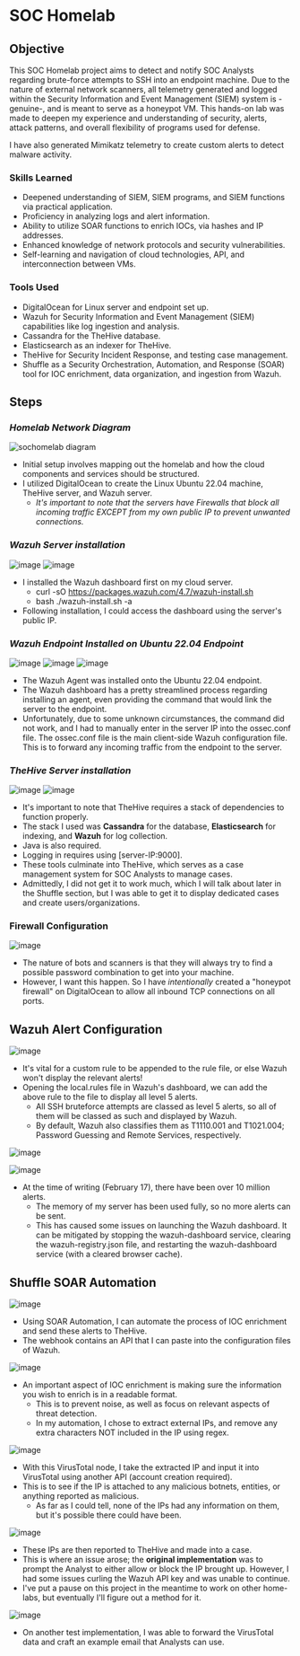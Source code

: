 # SOC Homelab

## Objective

This SOC Homelab project aims to detect and notify SOC Analysts regarding brute-force attempts to SSH into an endpoint machine. Due to the nature of external network scanners, all telemetry generated and logged within the Security Information and Event Management (SIEM) system is -genuine-, and is meant to serve as a honeypot VM. This hands-on lab was made to deepen my experience and understanding of security, alerts, attack patterns, and overall flexibility of programs used for defense.

I have also generated Mimikatz telemetry to create custom alerts to detect malware activity.

### Skills Learned

- Deepened understanding of SIEM, SIEM programs, and SIEM functions via practical application.
- Proficiency in analyzing logs and alert information.
- Ability to utilize SOAR functions to enrich IOCs, via hashes and IP addresses.
- Enhanced knowledge of network protocols and security vulnerabilities.
- Self-learning and navigation of cloud technologies, API, and interconnection between VMs.

### Tools Used

- DigitalOcean for Linux server and endpoint set up.
- Wazuh for Security Information and Event Management (SIEM) capabilities like log ingestion and analysis.
- Cassandra for the TheHive database.
- Elasticsearch as an indexer for TheHive.
- TheHive for Security Incident Response, and testing case management.
- Shuffle as a Security Orchestration, Automation, and Response (SOAR) tool for IOC enrichment, data organization, and ingestion from Wazuh.

## Steps
### *Homelab Network Diagram*

![sochomelab diagram](https://github.com/user-attachments/assets/17a3e9a4-2c50-43f5-ae38-349a3f3095e5)

- Initial setup involves mapping out the homelab and how the cloud components and services should be structured.
- I utilized DigitalOcean to create the Linux Ubuntu 22.04 machine, TheHive server, and Wazuh server.
  - *It's important to note that the servers have Firewalls that block all incoming traffic EXCEPT from my own public IP to prevent unwanted connections.*

### *Wazuh Server installation*

![image](https://github.com/user-attachments/assets/97a4e9e5-5fab-4ebc-9074-160b1920788e)
![image](https://github.com/user-attachments/assets/f8b216ee-a575-4103-b673-be56375b76b7)

- I installed the Wazuh dashboard first on my cloud server.
  - curl -sO https://packages.wazuh.com/4.7/wazuh-install.sh
  - bash ./wazuh-install.sh -a
- Following installation, I could access the dashboard using the server's public IP.

### *Wazuh Endpoint Installed on Ubuntu 22.04 Endpoint*

![image](https://github.com/user-attachments/assets/33d0e817-ff2c-4b30-a9ae-948c98c7d7d1)
![image](https://github.com/user-attachments/assets/0e2a4450-ef1c-4e35-9559-56a7144511ee)
![image](https://github.com/user-attachments/assets/853e6a9b-538a-4b46-b406-35c7d17dc6b7)

- The Wazuh Agent was installed onto the Ubuntu 22.04 endpoint.
- The Wazuh dashboard has a pretty streamlined process regarding installing an agent, even providing the command that would link the server to the endpoint.
- Unfortunately, due to some unknown circumstances, the command did not work, and I had to manually enter in the server IP into the ossec.conf file. The ossec.conf file is the main client-side Wazuh configuration file. This is to forward any incoming traffic from the endpoint to the server.

### *TheHive Server installation*

![image](https://github.com/user-attachments/assets/c71b31d1-9a9b-4879-92f7-01c48de56eb4)
![image](https://github.com/user-attachments/assets/caa7e337-e59f-4f81-9775-09cbf2da29f5)

- It's important to note that TheHive requires a stack of dependencies to function properly.
- The stack I used was **Cassandra** for the database, **Elasticsearch** for indexing, and **Wazuh** for log collection.
- Java is also required.
- Logging in requires using [server-IP:9000].
- These tools culminate into TheHive, which serves as a case management system for SOC Analysts to manage cases.
- Admittedly, I did not get it to work much, which I will talk about later in the Shuffle section, but I was able to get it to display dedicated cases and create users/organizations.

### Firewall Configuration

![image](https://github.com/user-attachments/assets/4ac20178-da02-4c97-a5fd-1c5089b7ef0b)

- The nature of bots and scanners is that they will always try to find a possible password combination to get into your machine.
- However, I want this happen. So I have _intentionally_ created a "honeypot firewall" on DigitalOcean to allow all inbound TCP connections on all ports.

## Wazuh Alert Configuration

![image](https://github.com/user-attachments/assets/cd87b64d-f719-4b05-adf9-4cbc03fd7588)

- It's vital for a custom rule to be appended to the rule file, or else Wazuh won't display the relevant alerts!
- Opening the local.rules file in Wazuh's dashboard, we can add the above rule to the file to display all level 5 alerts.
  - All SSH bruteforce attempts are classed as level 5 alerts, so all of them will be classed as such and displayed by Wazuh.
  - By default, Wazuh also classifies them as T1110.001 and T1021.004; Password Guessing and Remote Services, respectively.

![image](https://github.com/user-attachments/assets/c923881d-a8a9-4262-b259-579c482f0c2c)

![image](https://github.com/user-attachments/assets/d6db3210-8e9d-4ed4-bd05-c2dd301fdb18)

- At the time of writing (February 17), there have been over 10 million alerts.
  - The memory of my server has been used fully, so no more alerts can be sent.
  - This has caused some issues on launching the Wazuh dashboard. It can be mitigated by stopping the wazuh-dashboard service, clearing the wazuh-registry.json file, and restarting the wazuh-dashboard service (with a cleared browser cache).

## Shuffle SOAR Automation

![image](https://github.com/user-attachments/assets/ba30bb73-3258-48f2-9b02-675ea6261ed1)

- Using SOAR Automation, I can automate the process of IOC enrichment and send these alerts to TheHive.
- The webhook contains an API that I can paste into the configuration files of Wazuh.

![image](https://github.com/user-attachments/assets/381936ec-a12d-44e3-82f8-6a19b1a4d6e3)

- An important aspect of IOC enrichment is making sure the information you wish to enrich is in a readable format.
  - This is to prevent noise, as well as focus on relevant aspects of threat detection.
  - In my automation, I chose to extract external IPs, and remove any extra characters NOT included in the IP using regex.

![image](https://github.com/user-attachments/assets/c022bfba-11dc-47b2-98d3-1a0dd59cb7dc)

- With this VirusTotal node, I take the extracted IP and input it into VirusTotal using another API (account creation required).
- This is to see if the IP is attached to any malicious botnets, entities, or anything reported as malicious.
  - As far as I could tell, none of the IPs had any information on them, but it's possible there could have been.

![image](https://github.com/user-attachments/assets/a215fb54-e2ba-4884-bce2-ec0a5a8d09d3)

- These IPs are then reported to TheHive and made into a case.
- This is where an issue arose; the **original implementation** was to prompt the Analyst to either allow or block the IP brought up. However, I had some issues curling the Wazuh API key and was unable to continue.
- I've put a pause on this project in the meantime to work on other home-labs, but eventually I'll figure out a method for it.

![image](https://github.com/user-attachments/assets/066f7cd4-23c6-44c5-a3c7-2cdbe51acff4)

- On another test implementation, I was able to forward the VirusTotal data and craft an example email that Analysts can use.

